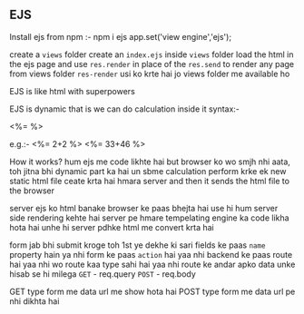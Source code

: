 ## EJS
Install ejs from npm :- 
    npm i ejs
app.set('view engine','ejs');

create a `views` folder
create an `index.ejs` inside `views` folder
load the html in the ejs page
and use `res.render` in place of the `res.send` to render any page from views folder
`res-render` usi ko krte hai jo views folder me available ho

EJS is like html with superpowers

EJS is dynamic that is we can do calculation inside it 
syntax:-

<%= %>

e.g.:-
<%= 2+2 %>
<%= 33+46 %>

How it works?
hum ejs me code likhte hai but browser ko wo smjh nhi aata, toh jitna bhi dynamic part ka hai un sbme calculation perform krke ek new static html file ceate krta hai hmara server and then it sends the html file to the browser


server ejs ko html banake browser ke paas bhejta hai use hi hum server side rendering kehte hai
server pe hmare tempelating engine ka code likha hota hai unhe hi server pdhke html me convert krta hai

form jab bhi submit kroge toh 1st ye dekhe ki sari fields ke paas `name` property hain ya nhi 
form ke paas `action` hai yaa nhi
backend ke paas route hai yaa nhi
wo route kaa type sahi hai yaa nhi 
route ke andar apko data unke hisab se hi milega
    `GET` - req.query
    `POST` - req.body

GET type form me data url me show hota hai
POST type form me data url pe nhi dikhta hai